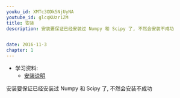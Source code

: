 ```yaml
---
youku_id: XMTc3ODk5NjUyNA
youtube_id: glcqKUzr1ZM
title: 安装
description: 安装要保证已经安装过 Numpy 和 Scipy 了, 不然会安装不成功


date: 2016-11-3
chapter: 1
---
```

* 学习资料:
  * [安装说明](https://github.com/MorvanZhou/tutorials/blob/master/kerasTUT/2-installation.py)

安装要保证已经安装过 Numpy 和 Scipy 了, 不然会安装不成功
